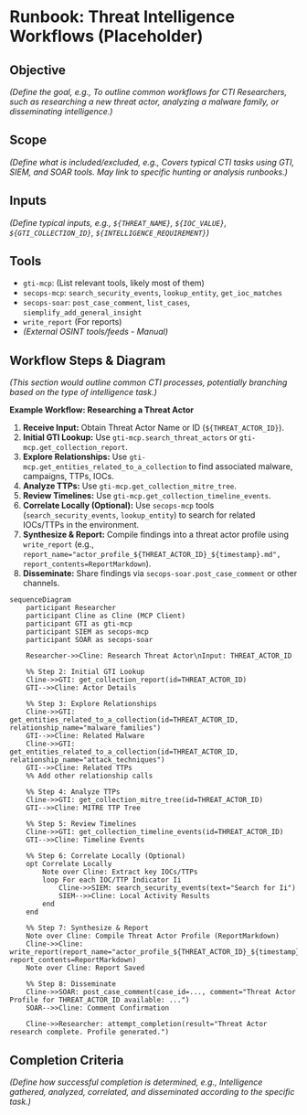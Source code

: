 # Runbook: Threat Intelligence Workflows (Placeholder)

## Objective

*(Define the goal, e.g., To outline common workflows for CTI Researchers, such as researching a new threat actor, analyzing a malware family, or disseminating intelligence.)*

## Scope

*(Define what is included/excluded, e.g., Covers typical CTI tasks using GTI, SIEM, and SOAR tools. May link to specific hunting or analysis runbooks.)*

## Inputs

*(Define typical inputs, e.g., `${THREAT_NAME}`, `${IOC_VALUE}`, `${GTI_COLLECTION_ID}`, `${INTELLIGENCE_REQUIREMENT}`)*

## Tools

*   `gti-mcp`: (List relevant tools, likely most of them)
*   `secops-mcp`: `search_security_events`, `lookup_entity`, `get_ioc_matches`
*   `secops-soar`: `post_case_comment`, `list_cases`, `siemplify_add_general_insight`
*   `write_report` (For reports)
*   *(External OSINT tools/feeds - Manual)*

## Workflow Steps & Diagram

*(This section would outline common CTI processes, potentially branching based on the type of intelligence task.)*

**Example Workflow: Researching a Threat Actor**

1.  **Receive Input:** Obtain Threat Actor Name or ID (`${THREAT_ACTOR_ID}`).
2.  **Initial GTI Lookup:** Use `gti-mcp.search_threat_actors` or `gti-mcp.get_collection_report`.
3.  **Explore Relationships:** Use `gti-mcp.get_entities_related_to_a_collection` to find associated malware, campaigns, TTPs, IOCs.
4.  **Analyze TTPs:** Use `gti-mcp.get_collection_mitre_tree`.
5.  **Review Timelines:** Use `gti-mcp.get_collection_timeline_events`.
6.  **Correlate Locally (Optional):** Use `secops-mcp` tools (`search_security_events`, `lookup_entity`) to search for related IOCs/TTPs in the environment.
7.  **Synthesize & Report:** Compile findings into a threat actor profile using `write_report` (e.g., `report_name="actor_profile_${THREAT_ACTOR_ID}_${timestamp}.md", report_contents=ReportMarkdown`).
8.  **Disseminate:** Share findings via `secops-soar.post_case_comment` or other channels.

```{mermaid}
sequenceDiagram
    participant Researcher
    participant Cline as Cline (MCP Client)
    participant GTI as gti-mcp
    participant SIEM as secops-mcp
    participant SOAR as secops-soar

    Researcher->>Cline: Research Threat Actor\nInput: THREAT_ACTOR_ID

    %% Step 2: Initial GTI Lookup
    Cline->>GTI: get_collection_report(id=THREAT_ACTOR_ID)
    GTI-->>Cline: Actor Details

    %% Step 3: Explore Relationships
    Cline->>GTI: get_entities_related_to_a_collection(id=THREAT_ACTOR_ID, relationship_name="malware_families")
    GTI-->>Cline: Related Malware
    Cline->>GTI: get_entities_related_to_a_collection(id=THREAT_ACTOR_ID, relationship_name="attack_techniques")
    GTI-->>Cline: Related TTPs
    %% Add other relationship calls

    %% Step 4: Analyze TTPs
    Cline->>GTI: get_collection_mitre_tree(id=THREAT_ACTOR_ID)
    GTI-->>Cline: MITRE TTP Tree

    %% Step 5: Review Timelines
    Cline->>GTI: get_collection_timeline_events(id=THREAT_ACTOR_ID)
    GTI-->>Cline: Timeline Events

    %% Step 6: Correlate Locally (Optional)
    opt Correlate Locally
        Note over Cline: Extract key IOCs/TTPs
        loop For each IOC/TTP Indicator Ii
            Cline->>SIEM: search_security_events(text="Search for Ii")
            SIEM-->>Cline: Local Activity Results
        end
    end

    %% Step 7: Synthesize & Report
    Note over Cline: Compile Threat Actor Profile (ReportMarkdown)
    Cline->>Cline: write_report(report_name="actor_profile_${THREAT_ACTOR_ID}_${timestamp}.md", report_contents=ReportMarkdown)
    Note over Cline: Report Saved

    %% Step 8: Disseminate
    Cline->>SOAR: post_case_comment(case_id=..., comment="Threat Actor Profile for THREAT_ACTOR_ID available: ...")
    SOAR-->>Cline: Comment Confirmation

    Cline->>Researcher: attempt_completion(result="Threat Actor research complete. Profile generated.")

```

## Completion Criteria

*(Define how successful completion is determined, e.g., Intelligence gathered, analyzed, correlated, and disseminated according to the specific task.)*
